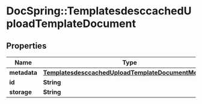 # DocSpring::TemplatesdesccachedUploadTemplateDocument

## Properties
Name | Type | Description | Notes
------------ | ------------- | ------------- | -------------
**metadata** | [**TemplatesdesccachedUploadTemplateDocumentMetadata**](TemplatesdesccachedUploadTemplateDocumentMetadata.md) |  | [optional] 
**id** | **String** |  | [optional] 
**storage** | **String** |  | [optional] 


